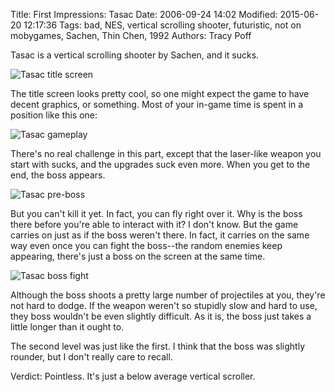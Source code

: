 Title: First Impressions: Tasac
Date: 2006-09-24 14:02
Modified: 2015-06-20 12:17:36
Tags: bad, NES, vertical scrolling shooter, futuristic, not on mobygames, Sachen, Thin Chen, 1992
Authors: Tracy Poff

Tasac is a vertical scrolling shooter by Sachen, and it sucks.

![Tasac title screen]({filename}../images/Tasac_01.png)

The title screen looks pretty cool, so one might expect the game to have decent graphics, or something. Most of your in-game time is spent in a position like this one:

![Tasac gameplay]({filename}../images/Tasac_04.png)

There's no real challenge in this part, except that the laser-like weapon you start with sucks, and the upgrades suck even more. When you get to the end, the boss appears.

![Tasac pre-boss]({filename}../images/Tasac_07.png)

But you can't kill it yet. In fact, you can fly right over it. Why is the boss there before you're able to interact with it? I don't know. But the game carries on just as if the boss weren't there. In fact, it carries on the same way even once you can fight the boss--the random enemies keep appearing, there's just a boss on the screen at the same time.

![Tasac boss fight]({filename}../images/Tasac_09.png)

Although the boss shoots a pretty large number of projectiles at you, they're not hard to dodge. If the weapon weren't so stupidly slow and hard to use, they boss wouldn't be even slightly difficult. As it is, the boss just takes a little longer than it ought to.

The second level was just like the first. I think that the boss was slightly rounder, but I don't really care to recall.

Verdict: Pointless. It's just a below average vertical scroller.
